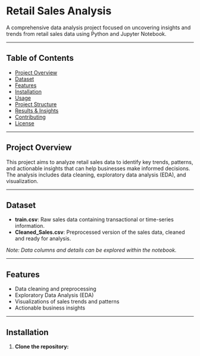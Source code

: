 # Retail Sales Analysis

A comprehensive data analysis project focused on uncovering insights and trends from retail sales data using Python and Jupyter Notebook.

---

## Table of Contents

- [Project Overview](#project-overview)
- [Dataset](#dataset)
- [Features](#features)
- [Installation](#installation)
- [Usage](#usage)
- [Project Structure](#project-structure)
- [Results & Insights](#results--insights)
- [Contributing](#contributing)
- [License](#license)

---

## Project Overview

This project aims to analyze retail sales data to identify key trends, patterns, and actionable insights that can help businesses make informed decisions. The analysis includes data cleaning, exploratory data analysis (EDA), and visualization.

---

## Dataset

- **train.csv**: Raw sales data containing transactional or time-series information.
- **Cleaned_Sales.csv**: Preprocessed version of the sales data, cleaned and ready for analysis.

*Note: Data columns and details can be explored within the notebook.*

---

## Features

- Data cleaning and preprocessing
- Exploratory Data Analysis (EDA)
- Visualizations of sales trends and patterns
- Actionable business insights

---

## Installation

1. **Clone the repository:**

